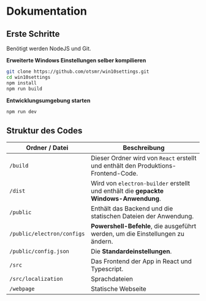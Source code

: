 <!-- TODO -->


# Dokumentation

## Erste Schritte
Benötigt werden NodeJS und Git.  

**Erweiterte Windows Einstellungen selber kompilieren**
```bash
git clone https://github.com/otsmr/win10settings.git
cd win10settings
npm install
npm run build
```

**Entwicklungsumgebung starten**
```bash
npm run dev
```

## Struktur des Codes

| Ordner / Datei | Beschreibung |
| ------ | ------------ |
| `/build` | Dieser Ordner wird von `React` erstellt und enthält den Produktions-Frontend-Code. |
| `/dist` | Wird von `electron-builder` erstellt und enthält die **gepackte Windows-Anwendung**. |
| `/public` | Enthält das Backend und die statischen Dateien der Anwendung. |
| `/public/electron/configs` | **Powershell-Befehle**, die ausgeführt werden, um die Einstellungen zu ändern. |
| `/public/config.json` | Die **Standardeinstellungen**. |
| `/src` | Das Frontend der App in React und Typescript. |
| `/src/localization` | Sprachdateien |
| `/webpage` | Statische Webseite |